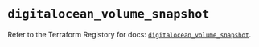 # `digitalocean_volume_snapshot`

Refer to the Terraform Registory for docs: [`digitalocean_volume_snapshot`](https://www.terraform.io/docs/providers/digitalocean/r/volume_snapshot).
